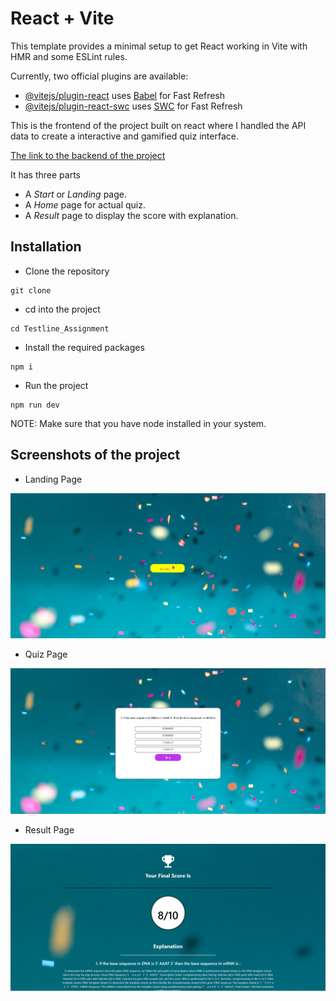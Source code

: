 # React + Vite

This template provides a minimal setup to get React working in Vite with HMR and some ESLint rules.

Currently, two official plugins are available:

- [@vitejs/plugin-react](https://github.com/vitejs/vite-plugin-react/blob/main/packages/plugin-react/README.md) uses [Babel](https://babeljs.io/) for Fast Refresh
- [@vitejs/plugin-react-swc](https://github.com/vitejs/vite-plugin-react-swc) uses [SWC](https://swc.rs/) for Fast Refresh

This is the frontend of the project built on react where I handled the API data to create a interactive and gamified quiz interface.

[The link to the backend of the project](https://github.com/avigithubb/Testline_Assignement_backend)

It has three parts

- A *Start* or *Landing* page.
- A *Home* page for actual quiz.
- A *Result* page to display the score with explanation.

## Installation

- Clone the repository
```
git clone
```
- cd into the project
```
cd Testline_Assignment
```
- Install the required packages
```
npm i
```
- Run the project
```
npm run dev
```


NOTE: Make sure that you have node installed in your system.

## Screenshots of the project

- Landing Page
<img src="./src/assets/Quiz_homepage.jpg">

- Quiz Page
<img src="./src/assets/Quiz_question.jpg">

- Result Page
<img src="./src/assets/result page.jpg">


